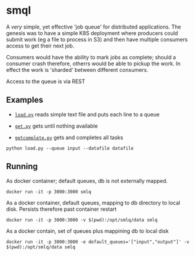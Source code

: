 # smql

A *very* simple, yet effective 'job queue' for distributed applications.  The genesis was to have a simple K8S deployment where producers could submit work (eg a file to process in S3) and then have multiple consumers access to get their next job. 

Consumers would have the ability to mark jobs as complete; should a consumer crash therefore, otherrs would be able to pickup the work. In effect the work is 'sharded' between different consumers. 

Access to the queue is via REST


## Examples

- [`load.py`](./examples/load.py) reads simple text file and puts each line to a queue

- [`get.py`](./examples/get.py) gets until nothing available

- [`getcomplete.py`](./examples/getcomplete.py) gets and completes all tasks


```
python load.py --queue input --datafile datafile
```

## Running
As docker container; default queues, db is not externally mapped.
 
```
docker run -it -p 3000:3000 smlq
``` 

As a docker container, default queues, mapping to db directory to local disk. Persists therefore past container restart

```
docker run -it -p 3000:3000 -v $(pwd):/opt/smlq/data smlq
```


As a docker contain, set of queues plus mappining db to local disk
```
docker run -it -p 3000:3000 -e default_queues='["input","output"]' -v $(pwd):/opt/smlq/data smlq
```